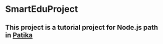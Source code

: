 # SmartEduProject
## This project is a tutorial project for Node.js path in [Patika](https://app.patika.dev/paths/nodejs-ile-backend-patikasi)
